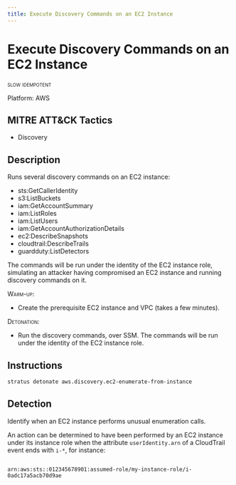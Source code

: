 ```yaml
---
title: Execute Discovery Commands on an EC2 Instance
---
```


# Execute Discovery Commands on an EC2 Instance

 <span class="smallcaps w3-badge w3-orange w3-round w3-text-sand" title="This attack technique might be slow to warm up or detonate">slow</span> 
 <span class="smallcaps w3-badge w3-blue w3-round w3-text-white" title="This attack technique can be detonated multiple times">idempotent</span> 

Platform: AWS

## MITRE ATT&CK Tactics


- Discovery

## Description


Runs several discovery commands on an EC2 instance:

- sts:GetCallerIdentity
- s3:ListBuckets
- iam:GetAccountSummary
- iam:ListRoles
- iam:ListUsers
- iam:GetAccountAuthorizationDetails
- ec2:DescribeSnapshots
- cloudtrail:DescribeTrails
- guardduty:ListDetectors

The commands will be run under the identity of the EC2 instance role, simulating an attacker having compromised an EC2 instance and running discovery commands on it.

<span style="font-variant: small-caps;">Warm-up</span>:

- Create the prerequisite EC2 instance and VPC (takes a few minutes).

<span style="font-variant: small-caps;">Detonation</span>: 

- Run the discovery commands, over SSM. The commands will be run under the identity of the EC2 instance role.


## Instructions

```bash title="Detonate with Stratus Red Team"
stratus detonate aws.discovery.ec2-enumerate-from-instance
```
## Detection


Identify when an EC2 instance performs unusual enumeration calls.

An action can be determined to have been performed by an EC2 instance under its instance role when the attribute
<code>userIdentity.arn</code> of a CloudTrail event ends with <code>i-*</code>, for instance:

<code>
arn:aws:sts::012345678901:assumed-role/my-instance-role/i-0adc17a5acb70d9ae
</code>


